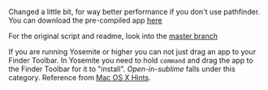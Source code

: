 
Changed a little bit, for way better performance if you don't use pathfinder. 
You can download the pre-compiled app [here](https://github.com/alxstu/open-in-sublime/raw/withoutPathfinder/openInSublime.zip)


For the original script and readme, look into the [master branch](https://github.com/alxstu/open-in-sublime/tree/master)


If you are running Yosemite or higher you can not just drag an app to your Finder Toolbar. In Yosemite you need to hold `command` and drag the app to the Finder Toolbar for it to "install". *Open-in-sublime* falls under this category. Reference from [Mac OS X Hints](http://hints.macworld.com/article.php?story=20131025093452688).